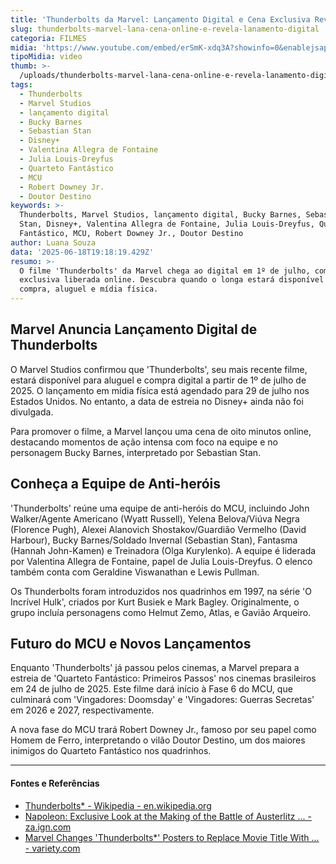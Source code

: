 ```yaml
---
title: 'Thunderbolts da Marvel: Lançamento Digital e Cena Exclusiva Revelada'
slug: thunderbolts-marvel-lana-cena-online-e-revela-lanamento-digital
categoria: FILMES
midia: 'https://www.youtube.com/embed/erSmK-xdq3A?showinfo=0&enablejsapi=1'
tipoMidia: video
thumb: >-
  /uploads/thunderbolts-marvel-lana-cena-online-e-revela-lanamento-digital-thumb.png
tags:
  - Thunderbolts
  - Marvel Studios
  - lançamento digital
  - Bucky Barnes
  - Sebastian Stan
  - Disney+
  - Valentina Allegra de Fontaine
  - Julia Louis-Dreyfus
  - Quarteto Fantástico
  - MCU
  - Robert Downey Jr.
  - Doutor Destino
keywords: >-
  Thunderbolts, Marvel Studios, lançamento digital, Bucky Barnes, Sebastian
  Stan, Disney+, Valentina Allegra de Fontaine, Julia Louis-Dreyfus, Quarteto
  Fantástico, MCU, Robert Downey Jr., Doutor Destino
author: Luana Souza
data: '2025-06-18T19:18:19.429Z'
resumo: >-
  O filme 'Thunderbolts' da Marvel chega ao digital em 1º de julho, com cena
  exclusiva liberada online. Descubra quando o longa estará disponível para
  compra, aluguel e mídia física.
---
```


## Marvel Anuncia Lançamento Digital de Thunderbolts

O Marvel Studios confirmou que 'Thunderbolts', seu mais recente filme, estará disponível para aluguel e compra digital a partir de 1º de julho de 2025. O lançamento em mídia física está agendado para 29 de julho nos Estados Unidos. No entanto, a data de estreia no Disney+ ainda não foi divulgada.

Para promover o filme, a Marvel lançou uma cena de oito minutos online, destacando momentos de ação intensa com foco na equipe e no personagem Bucky Barnes, interpretado por Sebastian Stan.

## Conheça a Equipe de Anti-heróis

'Thunderbolts' reúne uma equipe de anti-heróis do MCU, incluindo John Walker/Agente Americano (Wyatt Russell), Yelena Belova/Viúva Negra (Florence Pugh), Alexei Alanovich Shostakov/Guardião Vermelho (David Harbour), Bucky Barnes/Soldado Invernal (Sebastian Stan), Fantasma (Hannah John-Kamen) e Treinadora (Olga Kurylenko). A equipe é liderada por Valentina Allegra de Fontaine, papel de Julia Louis-Dreyfus. O elenco também conta com Geraldine Viswanathan e Lewis Pullman.

Os Thunderbolts foram introduzidos nos quadrinhos em 1997, na série 'O Incrível Hulk', criados por Kurt Busiek e Mark Bagley. Originalmente, o grupo incluía personagens como Helmut Zemo, Atlas, e Gavião Arqueiro.

## Futuro do MCU e Novos Lançamentos

Enquanto 'Thunderbolts' já passou pelos cinemas, a Marvel prepara a estreia de 'Quarteto Fantástico: Primeiros Passos' nos cinemas brasileiros em 24 de julho de 2025. Este filme dará início à Fase 6 do MCU, que culminará com 'Vingadores: Doomsday' e 'Vingadores: Guerras Secretas' em 2026 e 2027, respectivamente.

A nova fase do MCU trará Robert Downey Jr., famoso por seu papel como Homem de Ferro, interpretando o vilão Doutor Destino, um dos maiores inimigos do Quarteto Fantástico nos quadrinhos.

---

#### Fontes e Referências

- [Thunderbolts* - Wikipedia - en.wikipedia.org](https://en.wikipedia.org/wiki/Thunderbolts*)
- [Napoleon: Exclusive Look at the Making of the Battle of Austerlitz ... - za.ign.com](https://za.ign.com/napoleon-1/188342/news/napoleon-exclusive-look-at-the-making-of-the-battle-of-austerlitz-digital-release-date-revealed)
- [Marvel Changes 'Thunderbolts*' Posters to Replace Movie Title With ... - variety.com](https://variety.com/2025/film/news/thunderbolts-poster-the-new-avengers-title-change-1236386731/)
